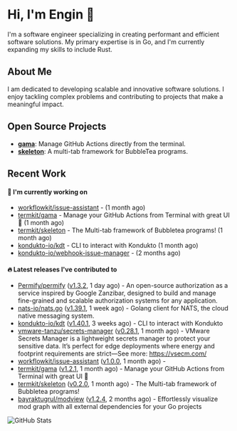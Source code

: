 # Hi, I'm Engin 👋

I'm a software engineer specializing in creating performant and efficient software solutions. My primary expertise is in Go, and I'm currently expanding my skills to include Rust.

## About Me

I am dedicated to developing scalable and innovative software solutions. I enjoy tackling complex problems and contributing to projects that make a meaningful impact.

## Open Source Projects

- [**gama**](https://github.com/termkit/gama): Manage GitHub Actions directly from the terminal.
- [**skeleton**](https://github.com/termkit/skeleton): A multi-tab framework for BubbleTea programs.

## Recent Work

#### 🚧 I'm currently working on

- [workflowkit/issue-assistant](https://github.com/workflowkit/issue-assistant) -  (1 month ago)
- [termkit/gama](https://github.com/termkit/gama) - Manage your GitHub Actions from Terminal with great UI 🧪 (1 month ago)
- [termkit/skeleton](https://github.com/termkit/skeleton) - The Multi-tab framework of Bubbletea programs! (1 month ago)
- [kondukto-io/kdt](https://github.com/kondukto-io/kdt) - CLI to interact with Kondukto (1 month ago)
- [kondukto-io/webhook-issue-manager](https://github.com/kondukto-io/webhook-issue-manager) -  (2 months ago)

#### 🔥 Latest releases I've contributed to

- [Permify/permify](https://github.com/Permify/permify) ([v1.3.2](https://github.com/Permify/permify/releases/tag/v1.3.2), 1 day ago) - An open-source authorization as a service inspired by Google Zanzibar, designed to build and manage fine-grained and scalable authorization systems for any application.
- [nats-io/nats.go](https://github.com/nats-io/nats.go) ([v1.39.1](https://github.com/nats-io/nats.go/releases/tag/v1.39.1), 1 week ago) - Golang client for NATS, the cloud native messaging system.
- [kondukto-io/kdt](https://github.com/kondukto-io/kdt) ([v1.40.1](https://github.com/kondukto-io/kdt/releases/tag/v1.40.1), 3 weeks ago) - CLI to interact with Kondukto
- [vmware-tanzu/secrets-manager](https://github.com/vmware-tanzu/secrets-manager) ([v0.28.1](https://github.com/vmware-tanzu/secrets-manager/releases/tag/v0.28.1), 1 month ago) - VMware Secrets Manager is a lightweight secrets manager to protect your sensitive data. It’s perfect for edge deployments where energy and footprint requirements are strict—See more: https://vsecm.com/
- [workflowkit/issue-assistant](https://github.com/workflowkit/issue-assistant) ([v1.0.0](https://github.com/workflowkit/issue-assistant/releases/tag/v1.0.0), 1 month ago) - 
- [termkit/gama](https://github.com/termkit/gama) ([v1.2.1](https://github.com/termkit/gama/releases/tag/v1.2.1), 1 month ago) - Manage your GitHub Actions from Terminal with great UI 🧪
- [termkit/skeleton](https://github.com/termkit/skeleton) ([v0.2.0](https://github.com/termkit/skeleton/releases/tag/v0.2.0), 1 month ago) - The Multi-tab framework of Bubbletea programs!
- [bayraktugrul/modview](https://github.com/bayraktugrul/modview) ([v1.2.4](https://github.com/bayraktugrul/modview/releases/tag/v1.2.4), 2 months ago) - Effortlessly visualize mod graph with all external dependencies for your Go projects

![GitHub Stats](http://github-profile-summary-cards.vercel.app/api/cards/profile-details?username=canack&theme=gotham)